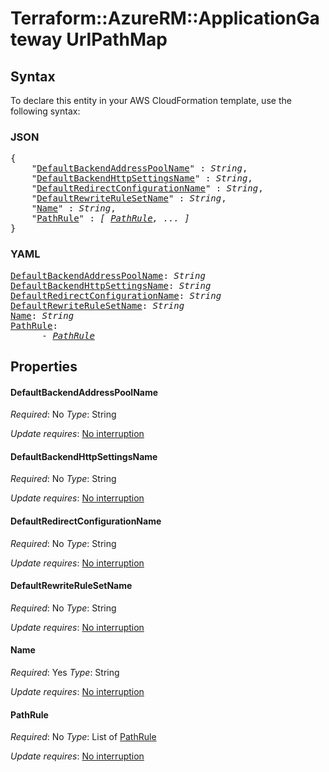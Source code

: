 # Terraform::AzureRM::ApplicationGateway UrlPathMap

## Syntax

To declare this entity in your AWS CloudFormation template, use the following syntax:

### JSON

<pre>
{
    "<a href="#defaultbackendaddresspoolname" title="DefaultBackendAddressPoolName">DefaultBackendAddressPoolName</a>" : <i>String</i>,
    "<a href="#defaultbackendhttpsettingsname" title="DefaultBackendHttpSettingsName">DefaultBackendHttpSettingsName</a>" : <i>String</i>,
    "<a href="#defaultredirectconfigurationname" title="DefaultRedirectConfigurationName">DefaultRedirectConfigurationName</a>" : <i>String</i>,
    "<a href="#defaultrewriterulesetname" title="DefaultRewriteRuleSetName">DefaultRewriteRuleSetName</a>" : <i>String</i>,
    "<a href="#name" title="Name">Name</a>" : <i>String</i>,
    "<a href="#pathrule" title="PathRule">PathRule</a>" : <i>[ <a href="urlpathmap-pathrule.md">PathRule</a>, ... ]</i>
}
</pre>

### YAML

<pre>
<a href="#defaultbackendaddresspoolname" title="DefaultBackendAddressPoolName">DefaultBackendAddressPoolName</a>: <i>String</i>
<a href="#defaultbackendhttpsettingsname" title="DefaultBackendHttpSettingsName">DefaultBackendHttpSettingsName</a>: <i>String</i>
<a href="#defaultredirectconfigurationname" title="DefaultRedirectConfigurationName">DefaultRedirectConfigurationName</a>: <i>String</i>
<a href="#defaultrewriterulesetname" title="DefaultRewriteRuleSetName">DefaultRewriteRuleSetName</a>: <i>String</i>
<a href="#name" title="Name">Name</a>: <i>String</i>
<a href="#pathrule" title="PathRule">PathRule</a>: <i>
      - <a href="urlpathmap-pathrule.md">PathRule</a></i>
</pre>

## Properties

#### DefaultBackendAddressPoolName

_Required_: No
_Type_: String

_Update requires_: [No interruption](https://docs.aws.amazon.com/AWSCloudFormation/latest/UserGuide/using-cfn-updating-stacks-update-behaviors.html#update-no-interrupt)

#### DefaultBackendHttpSettingsName

_Required_: No
_Type_: String

_Update requires_: [No interruption](https://docs.aws.amazon.com/AWSCloudFormation/latest/UserGuide/using-cfn-updating-stacks-update-behaviors.html#update-no-interrupt)

#### DefaultRedirectConfigurationName

_Required_: No
_Type_: String

_Update requires_: [No interruption](https://docs.aws.amazon.com/AWSCloudFormation/latest/UserGuide/using-cfn-updating-stacks-update-behaviors.html#update-no-interrupt)

#### DefaultRewriteRuleSetName

_Required_: No
_Type_: String

_Update requires_: [No interruption](https://docs.aws.amazon.com/AWSCloudFormation/latest/UserGuide/using-cfn-updating-stacks-update-behaviors.html#update-no-interrupt)

#### Name

_Required_: Yes
_Type_: String

_Update requires_: [No interruption](https://docs.aws.amazon.com/AWSCloudFormation/latest/UserGuide/using-cfn-updating-stacks-update-behaviors.html#update-no-interrupt)

#### PathRule

_Required_: No
_Type_: List of <a href="urlpathmap-pathrule.md">PathRule</a>

_Update requires_: [No interruption](https://docs.aws.amazon.com/AWSCloudFormation/latest/UserGuide/using-cfn-updating-stacks-update-behaviors.html#update-no-interrupt)

